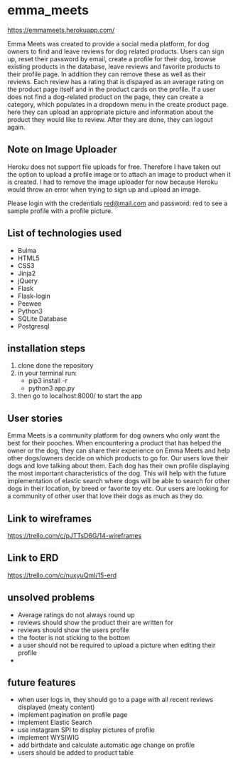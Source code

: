 # emma_meets

https://emmameets.herokuapp.com/

Emma Meets was created to provide a social media platform, for dog owners to find and leave reviews for dog related products. Users can sign up, reset their password by email, create a profile for their dog, browse existing products in the database, leave reviews and favorite products to their profile page. In addition they can remove these as well as their reviews. Each review has a rating that is dispayed as an average rating on the product page itself and in the product cards on the profile. If a user does not find a dog-related product on the page, they can create a category, which populates in a dropdown menu in the create product page. here they can upload an appropriate picture and information about the product they would like to review. After they are done, they can logout again.  

## Note on Image Uploader

Heroku does not support file uploads for free. Therefore I have taken out the option to upload a profile image or to attach an image to product when it is created. I had to remove the image uploader for now because Heroku would throw an error when trying to sign up and upload an image.

Please login with the credentials red@mail.com and password: red to see a sample profile with a profile picture. 


## List of technologies used 

- Bulma
- HTML5
- CSS3
- Jinja2
- jQuery
- Flask
- Flask-login
- Peewee
- Python3
- SQLite Database
- Postgresql

## installation steps

1. clone done the repository
2. in your terminal run:
	 - pip3 install -r 
	 - python3 app.py
3. then go to localhost:8000/ to start the app

## User stories

Emma Meets is a community platform for dog owners who only want the best for their pooches. When encountering a product that has helped the owner or the dog, they can share their experience on Emma Meets and help other dogs/owners decide on which products to go for. 
Our users love their dogs and love talking about them. Each dog has their own profile displaying the most important characteristics of the dog. This will help with the future implementation of elastic search where dogs will be able to search for other dogs in their location, by breed or favorite toy etc.
Our users are looking for a community of other user that love their dogs as much as they do.


## Link to wireframes

https://trello.com/c/pJTTsD6G/14-wireframes

## Link to ERD

https://trello.com/c/nuxyuQmI/15-erd


## unsolved problems
- Average ratings do not always round up
- reviews should show the product their are written for
- reviews should show the users profile
- the footer is not sticking to the bottom
- a user should not be required to upload a picture when editing their profile
- 

## future features
- when user logs in, they should go to a page with all recent reviews displayed (meaty content)
- implement pagination on profile page
- implement Elastic Search 
- use instagram SPI to display pictures of profile
- implement WYSIWIG
- add birthdate and calculate automatic age change on profile
- users should be added to product table
